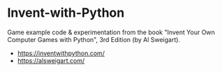 # Invent-with-Python
Game example code &amp; experimentation from the book "Invent Your Own Computer Games with Python", 3rd Edition (by Al Sweigart).

- https://inventwithpython.com/
- https://alsweigart.com/
